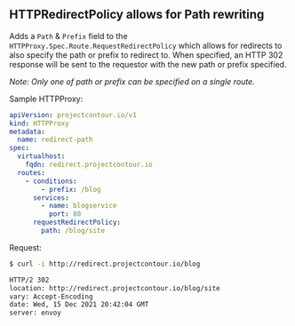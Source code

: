## HTTPRedirectPolicy allows for Path rewriting

Adds a `Path` & `Prefix` field to the `HTTPProxy.Spec.Route.RequestRedirectPolicy` which allows
for redirects to also specify the path or prefix to redirect to. When specified, an
HTTP 302 response will be sent to the requestor with the new path or prefix specified.

_Note: Only one of path or prefix can be specified on a single route._

Sample HTTPProxy: 

```yaml
apiVersion: projectcontour.io/v1
kind: HTTPProxy
metadata:
  name: redirect-path
spec:
  virtualhost:
    fqdn: redirect.projectcontour.io
  routes:
    - conditions:
        - prefix: /blog
      services:
        - name: blogservice
          port: 80
      requestRedirectPolicy:
        path: /blog/site
```

Request: 
```bash
$ curl -i http://redirect.projectcontour.io/blog                                                                                                

HTTP/2 302 
location: http://redirect.projectcontour.io/blog/site
vary: Accept-Encoding
date: Wed, 15 Dec 2021 20:42:04 GMT
server: envoy
```